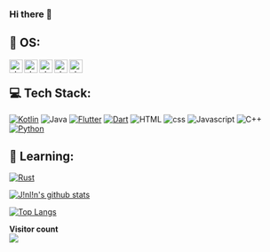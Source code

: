 ### Hi there 👋

<!--
**5peak2me/5peak2me** is a ✨ _special_ ✨ repository because its `README.md` (this file) appears on your GitHub profile.

Here are some ideas to get you started:

- 🔭 I’m currently working on ...
- 🌱 I’m currently learning ...
- 👯 I’m looking to collaborate on ...
- 🤔 I’m looking for help with ...
- 💬 Ask me about ...
- 📫 How to reach me: ...
- 😄 Pronouns: ...
- ⚡ Fun fact: ...
-->

## 📱 OS:
<!--
![Windows](https://img.shields.io/badge/Windows-white?style=for-the-badge&logo=windows&logoColor=0078D6)
![macOS](https://img.shields.io/badge/mac%20Os-white?style=for-the-badge&logo=apple&logoColor=black)
![Ubuntu](https://img.shields.io/badge/Ubuntu-white?style=for-the-badge&logo=ubuntu&logoColor=E95420)
![iOS](https://img.shields.io/badge/iOS-white?style=for-the-badge&logo=ios&logoColor=black)
![Android](https://img.shields.io/badge/Android-white?style=for-the-badge&logo=android&logoColor=3DDC84)
-->
<img align="left" alt="shashank | pub" width="24px" src="https://cdn.simpleicons.org/windows10/00adef" />
<img align="left" alt="shashank | pub" width="24px" src="https://cdn.simpleicons.org/apple" />
<img align="left" alt="shashank | pub" width="24px" src="https://cdn.simpleicons.org/ubuntu/e95420" />
<img align="left" alt="shashank | pub" width="24px" src="https://cdn.simpleicons.org/ios" />
<img align="left" alt="shashank | pub" width="24px" src="https://cdn.simpleicons.org/android/3ddc84" />
<br />

## 💻 Tech Stack:
[![Kotlin](https://img.shields.io/badge/kotlin-%230095D5.svg?style=for-the-badge&logo=kotlin&logoColor=white)](https://kotlinlang.org)
![Java](https://img.shields.io/badge/java-%ED8B00.svg?style=for-the-badge&logo=openjdk&logoColor=white) 
[![Flutter](https://img.shields.io/badge/Flutter-02569B?style=for-the-badge&logo=flutter&logoColor=54C5F8)](https://flutter.dev)
[![Dart](https://img.shields.io/badge/Dart-0175C2?style=for-the-badge&logo=dart&logoColor=white)](https://dart.dev)
![HTML](https://img.shields.io/badge/HTML5-E34F26?style=for-the-badge&logo=html5&logoColor=white) 
![css](https://img.shields.io/badge/CSS3-1572B6?style=for-the-badge&logo=css3&logoColor=white) 
![Javascript](https://img.shields.io/badge/JavaScript-323330?style=for-the-badge&logo=javascript&logoColor=F7DF1E) 
![C++](https://img.shields.io/badge/C%2B%2B-00599C?style=for-the-badge&logo=c%2B%2B&logoColor=white)
[![Python](https://img.shields.io/badge/Python-3776AB?style=for-the-badge&logo=python&logoColor=white)](https://python.org)

## 🌱 Learning:
[![Rust](https://img.shields.io/badge/Rust-000000?style=for-the-badge&logo=rust&logoColor=white)](https://rust-lang.org)

[![J!nl!n's github stats](https://github-readme-stats.vercel.app/api?username=5peak2me)](https://github.com/5peak2me)

[![Top Langs](https://github-readme-stats.vercel.app/api/top-langs/?username=5peak2me&layout=compact)]((https://github-readme-stats.vercel.app/api/top-langs/?username=5peak2me&layout=compact))

<p align="left"> 
  <b>Visitor count</b><br>
  <img src="https://profile-counter.glitch.me/5peak2me/count.svg" />
</p>
